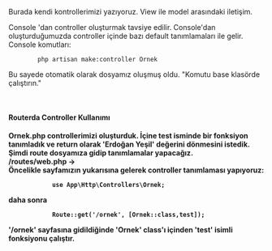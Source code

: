 <p>
  Burada kendi kontrollerimizi yazıyoruz.
  View ile model arasındaki iletişim.
</p>
<p>
    Console 'dan controller oluşturmak tavsiye edilir. 
    Console'dan oluşturduğumuzda controller içinde bazı default tanımlamaları ile gelir. 
    Console komutları: <br>
    <code>
        php artisan make:controller Ornek
    </code><br>
    Bu sayede otomatik olarak dosyamız oluşmuş oldu. "Komutu base klasörde çalıştırın."
</p>
<br>
<h4>Routerda Controller Kullanımı<h4>
    <p>
        Ornek.php controllerimizi oluşturduk. İçine test isminde bir fonksiyon tanımladık ve return olarak 'Erdoğan Yeşil' değerini dönmesini istedik.<br>
        Şimdi route dosyamıza gidip tanımlamalar yapacağız.<br>
        /routes/web.php -> <br>
        Öncelikle sayfamızın yukarısına gelerek controller tanımlaması yapıyoruz:<br>
        <code>
            use App\Http\Controllers\Ornek;
        </code><br>
        daha sonra<br>
        <code>
            Route::get('/ornek', [Ornek::class,test]);
        </code><br>
        '/ornek' sayfasına gidildiğinde 'Ornek' class'ı içinden 'test' isimli fonksiyonu çalıştır.
    </p>

